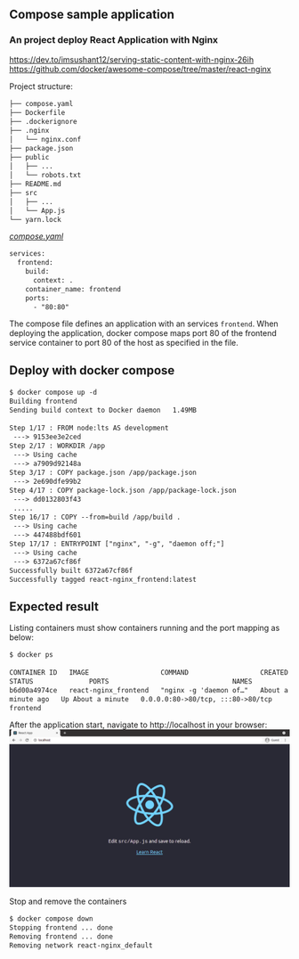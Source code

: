 ## Compose sample application
### An project deploy React Application with Nginx

https://dev.to/imsushant12/serving-static-content-with-nginx-26ih <br />
https://github.com/docker/awesome-compose/tree/master/react-nginx

Project structure:

```
├── compose.yaml
├── Dockerfile
├── .dockerignore
├── .nginx
│   └── nginx.conf
├── package.json
├── public
│   ├── ...
│   └── robots.txt
├── README.md
├── src
│   ├── ...
│   └── App.js
└── yarn.lock

```

[_compose.yaml_](compose.yaml)

```
services:
  frontend:
    build:
      context: .
    container_name: frontend
    ports:
      - "80:80"
```

The compose file defines an application with an services `frontend`.
When deploying the application, docker compose maps port 80 of the frontend service container to port 80 of the host as specified in the file.  

## Deploy with docker compose

```
$ docker compose up -d
Building frontend
Sending build context to Docker daemon   1.49MB

Step 1/17 : FROM node:lts AS development
 ---> 9153ee3e2ced
Step 2/17 : WORKDIR /app
 ---> Using cache
 ---> a7909d92148a
Step 3/17 : COPY package.json /app/package.json
 ---> 2e690dfe99b2
Step 4/17 : COPY package-lock.json /app/package-lock.json
 ---> dd0132803f43
 .....
Step 16/17 : COPY --from=build /app/build .
 ---> Using cache
 ---> 447488bdf601
Step 17/17 : ENTRYPOINT ["nginx", "-g", "daemon off;"]
 ---> Using cache
 ---> 6372a67cf86f
Successfully built 6372a67cf86f
Successfully tagged react-nginx_frontend:latest
```

## Expected result

Listing containers must show containers running and the port mapping as below:

```
$ docker ps

CONTAINER ID   IMAGE                  COMMAND                  CREATED              STATUS              PORTS                               NAMES
b6d00a4974ce   react-nginx_frontend   "nginx -g 'daemon of…"   About a minute ago   Up About a minute   0.0.0.0:80->80/tcp, :::80->80/tcp   frontend
```

After the application start, navigate to http://localhost in your browser:
![page](./output.png)

Stop and remove the containers

```
$ docker compose down
Stopping frontend ... done
Removing frontend ... done
Removing network react-nginx_default
```
